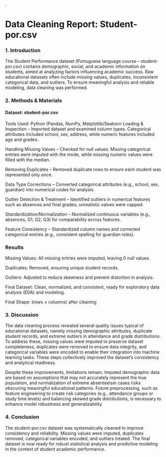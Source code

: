 .

# Data Cleaning Report: Student-por.csv
### 1. Introduction

The Student Performance dataset (Portuguese language course – student-por.csv) contains demographic, social, and academic information on students, aimed at analyzing factors influencing academic success. Raw educational datasets often include missing values, duplicates, inconsistent categorical data, and outliers. To ensure meaningful analysis and reliable modeling, data cleaning was performed.

### 2. Methods & Materials 

#### Dataset: student-por.csv

Tools Used: Python (Pandas, NumPy, Matplotlib/Seaborn
Loading & Inspection – Imported dataset and examined column types. Categorical attributes included school, sex, address, while numeric features included age and grades.

Handling Missing Values – Checked for null values. Missing categorical entries were imputed with the mode, while missing numeric values were filled with the median.

Removing Duplicates – Removed duplicate rows to ensure each student was represented only once.

Data Type Corrections – Converted categorical attributes (e.g., school, sex, guardian) into numerical codes for analysis.

Outlier Detection & Treatment – Identified outliers in numerical features such as absences and final grades; unrealistic values were capped.

Standardization/Normalization – Normalized continuous variables (e.g., absences, G1, G2, G3) for comparability across features.

Feature Consistency – Standardized column names and corrected categorical entries (e.g., consistent spelling for guardian roles).

### Results

Missing Values: All missing entries were imputed, leaving 0 null values.

Duplicates: Removed, ensuring unique student records.

Outliers: Adjusted to reduce skewness and prevent distortion in analysis.

Final Dataset: Clean, normalized, and consistent, ready for exploratory data analysis (EDA) and modeling.

Final Shape: (rows × columns) after cleaning

### 3. Discussion

The data cleaning process revealed several quality issues typical of educational datasets, namely missing demographic attributes, duplicate student records, and extreme outliers in attendance and grade distributions. To address these, missing values were imputed to preserve dataset completeness, duplicates were removed to ensure data integrity, and categorical variables were encoded to enable their integration into machine learning tasks. These steps collectively improved the dataset’s consistency and analytical readiness.

Despite these improvements, limitations remain. Imputed demographic data are based on assumptions that may not accurately represent the true population, and normalization of extreme absenteeism cases risks obscuring meaningful educational patterns. Future preprocessing, such as feature engineering to create risk categories (e.g., attendance groups or study time levels) and balancing skewed grade distributions, is necessary to enhance model robustness and generalizability.

### 4. Conclusion


The student-por.csv dataset was systematically cleaned to improve consistency and reliability. Missing values were imputed, duplicates removed, categorical variables encoded, and outliers treated. The final dataset is now ready for robust statistical analysis and predictive modeling in the context of student academic performance.


